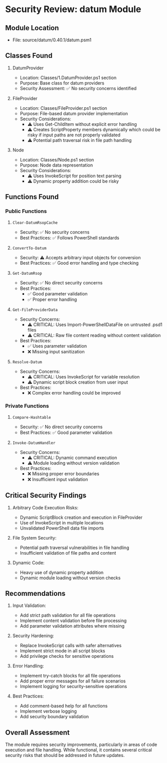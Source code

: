 # Security Review: datum Module

## Module Location
- File: source/datum/0.40.1/datum.psm1

## Classes Found
1. DatumProvider
   - Location: Classes/1.DatumProvider.ps1 section
   - Purpose: Base class for datum providers
   - Security Assessment: ✅ No security concerns identified

2. FileProvider
   - Location: Classes/FileProvider.ps1 section
   - Purpose: File-based datum provider implementation
   - Security Considerations:
     - ⚠️ Uses Get-ChildItem without explicit error handling
     - ⚠️ Creates ScriptProperty members dynamically which could be risky if input paths are not properly validated
     - ⚠️ Potential path traversal risk in file path handling

3. Node
   - Location: Classes/Node.ps1 section
   - Purpose: Node data representation
   - Security Considerations:
     - ⚠️ Uses InvokeScript for position text parsing
     - ⚠️ Dynamic property addition could be risky

## Functions Found

### Public Functions

1. `Clear-DatumRsopCache`
   - Security: ✅ No security concerns
   - Best Practices: ✅ Follows PowerShell standards

2. `ConvertTo-Datum`
   - Security: ⚠️ Accepts arbitrary input objects for conversion
   - Best Practices: ✅ Good error handling and type checking

3. `Get-DatumRsop`
   - Security: ✅ No direct security concerns
   - Best Practices: 
     - ✅ Good parameter validation
     - ✅ Proper error handling

4. `Get-FileProviderData`
   - Security Concerns:
     - ⚠️ CRITICAL: Uses Import-PowerShellDataFile on untrusted .psd1 files
     - ⚠️ CRITICAL: Raw file content reading without content validation
   - Best Practices:
     - ✅ Uses parameter validation
     - ❌ Missing input sanitization

5. `Resolve-Datum`
   - Security Concerns:
     - ⚠️ CRITICAL: Uses InvokeScript for variable resolution
     - ⚠️ Dynamic script block creation from user input
   - Best Practices:
     - ❌ Complex error handling could be improved

### Private Functions

1. `Compare-Hashtable`
   - Security: ✅ No direct security concerns
   - Best Practices: ✅ Good parameter validation

2. `Invoke-DatumHandler`
   - Security Concerns:
     - ⚠️ CRITICAL: Dynamic command execution
     - ⚠️ Module loading without version validation
   - Best Practices:
     - ❌ Missing proper error boundaries
     - ❌ Insufficient input validation

## Critical Security Findings

1. Arbitrary Code Execution Risks:
   - Dynamic ScriptBlock creation and execution in FileProvider
   - Use of InvokeScript in multiple locations
   - Unvalidated PowerShell data file imports

2. File System Security:
   - Potential path traversal vulnerabilities in file handling
   - Insufficient validation of file paths and content

3. Dynamic Code:
   - Heavy use of dynamic property addition
   - Dynamic module loading without version checks

## Recommendations

1. Input Validation:
   - Add strict path validation for all file operations
   - Implement content validation before file processing
   - Add parameter validation attributes where missing

2. Security Hardening:
   - Replace InvokeScript calls with safer alternatives
   - Implement strict mode in all script blocks
   - Add privilege checks for sensitive operations

3. Error Handling:
   - Implement try-catch blocks for all file operations
   - Add proper error messages for all failure scenarios
   - Implement logging for security-sensitive operations

4. Best Practices:
   - Add comment-based help for all functions
   - Implement verbose logging
   - Add security boundary validation

## Overall Assessment
The module requires security improvements, particularly in areas of code execution and file handling. While functional, it contains several critical security risks that should be addressed in future updates.
